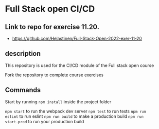 # Full Stack open CI/CD

## Link to repo for exercise 11.20.
- https://github.com/Helastinen/Full-Stack-Open-2022-exer-11-20

## description
This repository is used for the CI/CD module of the Full stack open course

Fork the repository to complete course exercises

## Commands

Start by running `npm install` inside the project folder

`npm start` to run the webpack dev server
`npm test` to run tests
`npm run eslint` to run eslint
`npm run build` to make a production build
`npm run start-prod` to run your production build